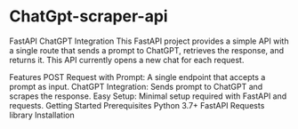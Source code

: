 ﻿# ChatGpt-scraper-api
 
FastAPI ChatGPT Integration
This FastAPI project provides a simple API with a single route that sends a prompt to ChatGPT, retrieves the response, and returns it. This API currently opens a new chat for each request.

Features
POST Request with Prompt: A single endpoint that accepts a prompt as input.
ChatGPT Integration: Sends prompt to ChatGPT and scrapes the response.
Easy Setup: Minimal setup required with FastAPI and requests.
Getting Started
Prerequisites
Python 3.7+
FastAPI
Requests library
Installation

